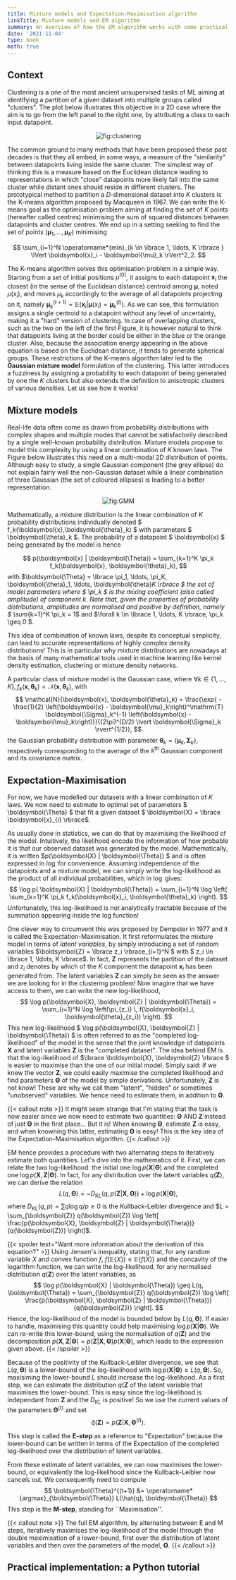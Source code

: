 ```yaml
---
title: Mixture models and Expectation-Maximisation algorithm
linkTitle: Mixture models and EM algorithm
summary: An overview of how the EM algorithm works with some practical implementation on the Gaussian Mixture Model.
date: '2021-11-04'
type: book
math: true
---
```


## Context

  Clustering is a one of the most ancient unsupervised tasks of ML aiming at identifying a partition of a given dataset into multiple groups called "clusters". The plot below illustrates this objective in a 2D case where the aim is to go from the left panel to the right one, by attributing a class to each input datapoint. 

<p align="center">
<img src="https://github.com/tbonnair/academic-online-cv/blob/master/content/Courses/Expectation-Maximisation/clustering_illustration.png?raw=true" alt="fig:clustering"/>
</p>
  
  The common ground to many methods that have been proposed these past decades is that they all embed, in some ways, a measure of the "similarity" between datapoints living inside the same cluster. The simplest way of thinking this is a measure based on the Euclidean distance leading to representations in which "close" datapoints more likely fall into the same cluster while distant ones should reside in different clusters. The prototypical method to partition a $D$-dimensional dataset into $K$ clusters is the K-means algorithm proposed by Macqueen in 1967. We can write the K-means goal as the optimisation problem aiming at finding the set of $K$ points (hereafter called centres) minimising the sum of squared distances between datapoints and cluster centres. We end up in a setting seeking to find the set of points $\left( \boldsymbol{\mu}_1, \ldots, \boldsymbol{\mu}_K \right)$ minimising

$$
\sum_{i=1}^N \operatorname*{min}_{k \in \lbrace 1, \ldots, K \rbrace } \lVert \boldsymbol{x}_i - \boldsymbol{\mu}_k \rVert^2_2.
$$

 The K-means algorithm solves this optimisation problem in a simple way. Starting from a set of initial positions ${\mu}^{(0)}$, it assigns to each datapoint $\boldsymbol{x}_i$ the closest (in the sense of the Euclidean distance) centroid among $\boldsymbol{\mu}$, noted ${\mu}({x}_i)$, and moves ${\mu}_k$ accordingly to the average of all datapoints projecting on it, namely $\boldsymbol{\mu}_k^{(t+1)} = \mathbb{E}(\boldsymbol{x}_i | \boldsymbol{\mu}({x}_i) = \boldsymbol{\mu}_k^{(t)})$. As we can see, this formulation assigns a single centroid to a datapoint without any level of uncertainty, making it a "hard" version of clustering. In case of overlapping clusters, such as the two on the left of the first Figure, it is however natural to think that datapoints living at the border could be either in the blue or the orange cluster. Also, because the association energy appearing in the above equation is based on the Euclidean distance, it tends to generate spherical groups. These restrictions of the K-means algorithm later led to the **Gaussian mixture model** formulation of the clustering. This latter introduces a fuzziness by assigning a probability to each datapoint of being generated by one the $K$ clusters but also extends the definition to anisotropic clusters of various densities. Let us see how it works!
    
## Mixture models

  Real-life data often come as drawn from probability distributions with complex shapes and multiple modes that cannot be satisfactorily described by a single well-known probability distribution. Mixture models propose to model this complexity by using a linear combination of $K$ known laws. The Figure below illustrates this need on a multi-modal 2D distribution of points. Although easy to study, a single Gaussian component (the grey ellipse) do not explain fairly well the non-Gaussian dataset while a linear combination of three Gaussian (the set of coloured ellipses) is leading to a better representation.

<p align="center">
<img src="https://github.com/tbonnair/academic-online-cv/blob/master/content/Courses/Expectation-Maximisation/gaussian_mixtures.png?raw=true" alt="fig:GMM"/>
</p>

  Mathematically, a mixture distribution is the linear combination of $K$ probability distributions individually denoted $ f_k(\boldsymbol{x},\boldsymbol{\theta}_k) $ with parameters $ \boldsymbol{\theta}_k $. The probability of a datapoint $ \boldsymbol{x} $ being generated by the model is hence

$$
p(\boldsymbol{x} | \boldsymbol{\Theta}) = \sum_{k=1}^K \pi_k f_k(\boldsymbol{x}, \boldsymbol{\theta}_k), 
$$
  with $\boldsymbol{\Theta} = \lbrace \pi_1, \ldots, \pi_K, \boldsymbol{\theta}_1, \ldots, \boldsymbol{\theta}_K \rbrace $ the set of model parameters where $ \pi_k $ is the mixing coefficient (also called amplitude) of component $k$. Note that, given the properties of probability distributions, amplitudes are normalised and positive by definition, namely $ \sum_{k=1}^K \pi_k = 1$ and $\forall k \in \lbrace 1, \ldots, K \rbrace, \pi_k \geq 0 $.

  This idea of combination of known laws, despite its conceptual simplicity, can lead to accurate representations of highly complex density distributions! This is in particular why mixture distributions are nowadays at the basis of many mathematical tools used in machine learning like kernel density estimation, clustering or mixture density networks.

  A particular class of mixture model is the Gaussian case, where $\forall k \in \lbrace 1, \ldots, K \rbrace, f_k(\boldsymbol{x}, \boldsymbol{\theta}_k) = \mathcal{N}(\boldsymbol{x}, \boldsymbol{\theta}_k)$, with
$$
\mathcal{N}(\boldsymbol{x}, \boldsymbol{\theta}_k) = \frac{\exp{ -\frac{1}{2} \left(\boldsymbol{x} - \boldsymbol{\mu}_k\right)^\mathrm{T} \boldsymbol{\Sigma}_k^{-1} \left(\boldsymbol{x} - \boldsymbol{\mu}_k\right)}}{(2\pi)^{D/2} \lvert \boldsymbol{\Sigma}_k \rvert^{1/2}},
$$
the Gaussian probability distribution with parameter $\boldsymbol{\theta}_k = \lbrace \boldsymbol{\mu}_k, \boldsymbol{\Sigma}_k \rbrace$, respectively corresponding to the average of the $k^\mathrm{th}$ Gaussian component and its covariance matrix.

## Expectation-Maximisation

For now, we have modelled our datasets with a linear combination of $K$ laws. We now need to estimate to optimal set of parameters $ \boldsymbol{\Theta} $ that fit a given dataset $ \boldsymbol{X} = \lbrace \boldsymbol{x}_{i} \rbrace$.

As usually done in statistics, we can do that by maximising the likelihood of the model. Intuitively, the likelihood encode the information of how probable it is that our observed dataset was generated by the model. Mathematically, it is written $p(\boldsymbol{X} | \boldsymbol{\Theta}) $ and is often expressed in $\log$ for convenience. Assuming independence of the datapoints and a mixture model, we can simply write the log-likelihood as the product of all individual probabilities, which in $\log$ gives:
$$
 \log p( \boldsymbol{X} | \boldsymbol{\Theta}) = \sum_{i=1}^N \log \left( \sum_{k=1}^K \pi_k f_k(\boldsymbol{x}_i, \boldsymbol{\theta}_k) \right).
$$
Unfortunately, this log-likelihood is not analytically tractable because of the summation appearing inside the log function!

One clever way to circumvent this was proposed by Dempster in 1977 and it is called the Expectation-Maximisation. It first reformulates the mixture model in terms of _latent variables_, by simply introducing a set of random variables $\boldsymbol{Z} = \lbrace z_i \rbrace_{i=1}^N $ with $ z_i \in \lbrace 1, \ldots, K \rbrace$. In fact, $\boldsymbol{Z}$ represents the partition of the dataset and $z_i$ denotes by which of the $K$ component the datapoint $\boldsymbol{x}_i$ has been generated from.
The latent variables $\boldsymbol{Z}$ can simply be seen as the answer we are looking for in the clustering problem! Now imagine that we have access to them, we can write the new log-likelihood,
$$
  \log p(\boldsymbol{X}, \boldsymbol{Z} | \boldsymbol{\Theta}) = \sum_{i=1}^N \log \left(\pi_{z_i} \, f(\boldsymbol{x}_i, \boldsymbol{\theta}_{z_i}) \right).
$$
This new log-likelihood $ \log p(\boldsymbol{X}, \boldsymbol{Z} | \boldsymbol{\Theta}) $ is often referred to as the "completed log-likelihood" of the model in the sense that the joint knowledge of datapoints $\boldsymbol{X}$ and latent variables $\boldsymbol{Z}$ is the "completed dataset". The idea behind EM is that the log-likelihood of $\lbrace \boldsymbol{X}, \boldsymbol{Z} \rbrace $ is easier to maximise than the one of our initial model. Simply said: if we knew the vector $\boldsymbol{Z}$, we could easily maximise the completed likelihood and find parameters $\boldsymbol{\Theta}$ of the model by simple derivations.
Unfortunately, $\boldsymbol{Z}$ is not know! These are why we call them "latent", "hidden" or sometimes "unobserved" variables. We hence need to estimate them, in addition to $\boldsymbol{\Theta}$.

{{< callout note >}}
It might seem strange that I'm stating that the task is now easier since we now need to estimate two quantities: $\boldsymbol{\Theta}$ AND $\boldsymbol{Z}$ instead of just $\boldsymbol{\Theta}$ in the first place... But it is! When knowing $\boldsymbol{\Theta}$, estimate $\boldsymbol{Z}$ is easy, and when knowning this latter, estimating $\boldsymbol{\Theta}$ is easy! This is the key idea of the Expectation-Maximisation algorithm.
{{< /callout >}}

EM hence provides a procedure with two alternating steps to iteratively estimate both quantities. Let's dive into the mathematics of it. First, we can relate the two log-likelihood: the initial one $\log p(\boldsymbol{X} | \boldsymbol{\Theta})$ and the completed one $\log p(\boldsymbol{X}, \boldsymbol{Z} | \boldsymbol{\Theta})$. In fact, for any distribution over the latent variables $q(\boldsymbol{Z})$, we can derive the relation
$$
  L(q, \boldsymbol{\Theta}) = - D_\mathrm{KL}(q, p(\boldsymbol{Z} | \boldsymbol{X}, \boldsymbol{\Theta})) + \log p(\boldsymbol{X} | \boldsymbol{\Theta}),
$$
where $D_\mathrm{KL}(q, p) = \sum q \log q/p \geq 0$ is the Kullback-Leibler divergence and $L = \sum_{\boldsymbol{Z}} q(\boldsymbol{Z}) \log \left[ \frac{p(\boldsymbol{X}, \boldsymbol{Z} | \boldsymbol{\Theta})}{q(\boldsymbol{Z})} \right]$.

{{< spoiler text="Want more information about the derivation of this equation?" >}}
Using Jensen's inequality, stating that, for any random variable $X$ and convex function $f$, $f(\mathbb{E} \{X\}) \leq \mathbb{E}\{f(X)\}$ and the concavity of the logarithm function, we can write the log-likelihood, for any normalised distribution $q(\boldsymbol{Z})$ over the latent variables, as
$$
  \log p(\boldsymbol{X} | \boldsymbol{\Theta}) \geq L(q, \boldsymbol{\Theta}) = \sum_{\boldsymbol{Z}} q(\boldsymbol{Z}) \log \left[ \frac{p(\boldsymbol{X}, \boldsymbol{Z} | \boldsymbol{\Theta})}{q(\boldsymbol{Z})} \right].
$$
  Hence, the log-likelihood of the model is bounded below by $L(q, \boldsymbol{\Theta})$. If easier to handle, maximising this quantity could help maximising $\log p(\boldsymbol{X} | \boldsymbol{\Theta})$. We can re-write this lower-bound, using the normalisation of $q(\boldsymbol{Z})$ and the decomposition $p(\boldsymbol{X}, \boldsymbol{Z} | \boldsymbol{\Theta}) = p(\boldsymbol{Z} | \boldsymbol{X}, \boldsymbol{\Theta}) p(\boldsymbol{X} | \boldsymbol{\Theta})$, which leads to the expression given above.
{{< /spoiler >}}

Because of the positivity of the Kullback-Leibler divergence, we see that $L(q, \boldsymbol{\Theta})$ is a lower-bound of the log-likelihood with $\log p(\boldsymbol{X} | \boldsymbol{\Theta}) \geq  L(q, \boldsymbol{\Theta})$. So, maxisiming the lower-bound $L$ should increase the log-likelihood. As a first step, we can estimate the distribution $q(\boldsymbol{Z}$ of the latent variable that maximises the lower-bound. This is easy since the log-likelihood is independant from $\boldsymbol{Z}$ and the $D_\mathrm{KL}$ is positive! So we use the current values of the parameters $\boldsymbol{\Theta}^{(t)}$ and set
$$
\hat{q}(\boldsymbol{Z}) = p(\boldsymbol{Z} | \boldsymbol{X}, \boldsymbol{\Theta}^{(t)}).
$$

This step is called the **E-step** as a reference to "Expectation" because the lower-bound can be written in terms of the Expectation of the completed log-likelihood over the distribution of latent variables.

From these estimate of latent variables, we can now maximises the lower-bound, or equivalently the log-likelihood since the Kullback-Leibler now cancels out. We consequently need to compute 
$$
  \boldsymbol{\Theta}^{(t+1)} &= \operatorname*{argmax}_{\boldsymbol{\Theta}} L(\hat{q}, \boldsymbol{\Theta})
$$
This step is the **M-step**, standing for ``Maximisation''. 

{{< callout note >}}
The full EM algorithm, by alternating between E and M steps, iteratively maximises the log-likelihood of the model through the double maximisation of a lower-bound, first over the distribution of latent variables and then over the parameters of the model, $\bm{\Theta}$.
{{< /callout >}}

## Practical implementation: a Python tutorial
